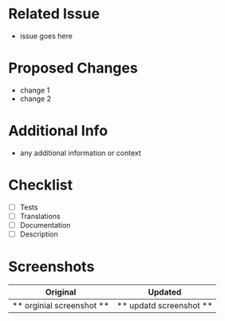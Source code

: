 # Related Issue

-   issue goes here

# Proposed Changes

-   change 1
-   change 2

# Additional Info

-   any additional information or context

# Checklist

-   [ ] Tests
-   [ ] Translations
-   [ ] Documentation
-   [ ] Description

# Screenshots

|         Original          |         Updated         |
| :-----------------------: | :---------------------: |
| ** orginial screenshot ** | ** updatd screenshot ** |
